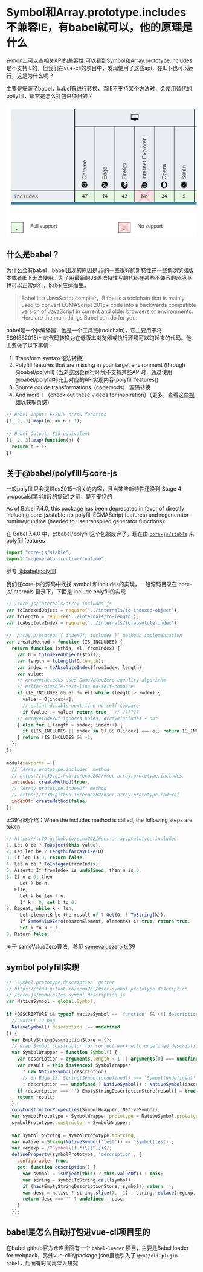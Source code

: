 # Symbol和Array.prototype.includes不兼容IE，有babel就可以，他的原理是什么

在mdn上可以查相关API的兼容性,可以看到Symbol和Array.prototype.includes是不支持IE的，但我们在vue-cli的项目中，发现使用了这些api，在IE下也可以运行，这是为什么呢？

主要是安装了babel，babel有进行转换，当IE不支持某个方法时，会使用替代的pollyfill，那它是怎么打包进项目的？

![array_includes_compatibility.png](../../../images/blog/js/array_includes_compatibility.png)

## 什么是babel？
为什么会有babel，babel出现的原因是JS的一些很好的新特性在一些低浏览器版本或者IE下无法使用。为了用最新的JS语法特性写的代码在某些不兼容的环境下也可以正常运行，babel应运而生。

> Babel is a JavaScript compiler，Babel is a toolchain that is mainly used to convert ECMAScript 2015+ code into a backwards compatible version of JavaScript in current and older browsers or environments. Here are the main things Babel can do for you:

babel是一个js编译器，他是一个工具链(toolchain)，它主要用于将 ES6(ES2015)+ 的代码转换为在低版本浏览器或执行环境可以跑起来的代码。他主要做了以下事情：

1. Transform syntax(语法转换)
2. Polyfill features that are missing in your target environment (through @babel/polyfill) (当浏览器会运行环境不支持某些API时，通过使用@babel/polyfill补充上对应的API实现内容(polyfill features))
3. Source coude transformations（codemods） 源码转换
4. And more！（check out these videos for inspiration）（更多，查看这些[视频](https://babeljs.io/videos.html)以获取灵感）

```js
// Babel Input: ES2015 arrow function
[1, 2, 3].map((n) => n + 1);

// Babel Output: ES5 equivalent
[1, 2, 3].map(function(n) {
  return n + 1;
});
```

## 关于@babel/polyfill与core-js
一般polyfill只会提供es2015+相关的内容，且当某些新特性还没到 Stage 4 proposals(第4阶段的提议)之前，是不支持的

As of Babel 7.4.0, this package has been deprecated in favor of directly including core-js/stable (to polyfill ECMAScript features) and regenerator-runtime/runtime (needed to use transpiled generator functions):

在 Babel 7.4.0 中，@babel/polyfill这个包被废弃了，现在由 [`core-js/stable`](https://github.com/zloirock/core-js) 来polyfill features
```js
import "core-js/stable";
import "regenerator-runtime/runtime";
```

参考 [@babel/polyfill](https://babeljs.io/docs/en/babel-polyfill#tc39-proposals)

我们在core-js的源码中找找 symbol 和includes的实现，一般源码目录在 core-js/internals 目录下，下面是 include polyfill的实现
```js
// /core-js/internals/array-includes.js
var toIndexedObject = require('../internals/to-indexed-object');
var toLength = require('../internals/to-length');
var toAbsoluteIndex = require('../internals/to-absolute-index');

// `Array.prototype.{ indexOf, includes }` methods implementation
var createMethod = function (IS_INCLUDES) {
  return function ($this, el, fromIndex) {
    var O = toIndexedObject($this);
    var length = toLength(O.length);
    var index = toAbsoluteIndex(fromIndex, length);
    var value;
    // Array#includes uses SameValueZero equality algorithm
    // eslint-disable-next-line no-self-compare
    if (IS_INCLUDES && el != el) while (length > index) {
      value = O[index++];
      // eslint-disable-next-line no-self-compare
      if (value != value) return true;  // ??????
    // Array#indexOf ignores holes, Array#includes - not
    } else for (;length > index; index++) {
      if ((IS_INCLUDES || index in O) && O[index] === el) return IS_INCLUDES || index || 0;
    } return !IS_INCLUDES && -1;
  };
};

module.exports = {
  // `Array.prototype.includes` method
  // https://tc39.github.io/ecma262/#sec-array.prototype.includes
  includes: createMethod(true),
  // `Array.prototype.indexOf` method
  // https://tc39.github.io/ecma262/#sec-array.prototype.indexof
  indexOf: createMethod(false)
};
```

tc39官网介绍：When the includes method is called, the following steps are taken:

```js
// https://tc39.github.io/ecma262/#sec-array.prototype.includes
1. Let O be ? ToObject(this value).
2. Let len be ? LengthOfArrayLike(O).
3. If len is 0, return false.
4. Let n be ? ToInteger(fromIndex).
5. Assert: If fromIndex is undefined, then n is 0.
6. If n ≥ 0, then
     Let k be n.
   Else,
     Let k be len + n.
     If k < 0, set k to 0.
8. Repeat, while k < len,
     Let elementK be the result of ? Get(O, ! ToString(k)).
     If SameValueZero(searchElement, elementK) is true, return true.
     Set k to k + 1.
9. Return false.
```

关于 sameValueZero算法，参见 [samevaluezero tc39](https://tc39.es/ecma262/#sec-samevaluezero)

## symbol polyfill实现
```js
// `Symbol.prototype.description` getter
// https://tc39.github.io/ecma262/#sec-symbol.prototype.description
// /core-js/modules/es.symbol.description.js
var NativeSymbol = global.Symbol;

if (DESCRIPTORS && typeof NativeSymbol == 'function' && (!('description' in NativeSymbol.prototype) ||
  // Safari 12 bug
  NativeSymbol().description !== undefined
)) {
  var EmptyStringDescriptionStore = {};
  // wrap Symbol constructor for correct work with undefined description
  var SymbolWrapper = function Symbol() {
    var description = arguments.length < 1 || arguments[0] === undefined ? undefined : String(arguments[0]);
    var result = this instanceof SymbolWrapper
      ? new NativeSymbol(description)
      // in Edge 13, String(Symbol(undefined)) === 'Symbol(undefined)'
      : description === undefined ? NativeSymbol() : NativeSymbol(description);
    if (description === '') EmptyStringDescriptionStore[result] = true;
    return result;
  };
  copyConstructorProperties(SymbolWrapper, NativeSymbol);
  var symbolPrototype = SymbolWrapper.prototype = NativeSymbol.prototype;
  symbolPrototype.constructor = SymbolWrapper;

  var symbolToString = symbolPrototype.toString;
  var native = String(NativeSymbol('test')) == 'Symbol(test)';
  var regexp = /^Symbol\((.*)\)[^)]+$/;
  defineProperty(symbolPrototype, 'description', {
    configurable: true,
    get: function description() {
      var symbol = isObject(this) ? this.valueOf() : this;
      var string = symbolToString.call(symbol);
      if (has(EmptyStringDescriptionStore, symbol)) return '';
      var desc = native ? string.slice(7, -1) : string.replace(regexp, '$1');
      return desc === '' ? undefined : desc;
    }
  });
```

## babel是怎么自动打包进vue-cli项目里的
在babel github官方仓库里面有一个 `babel-loader` 项目，主要是Babel loader for webpack，另外vue-cli的package.json里也引入了 `@vue/cli-plugin-babel`，后面有时间再深入研究

